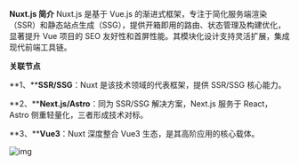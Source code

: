 **Nuxt.js 简介**
 Nuxt.js 是基于 Vue.js 的渐进式框架，专注于简化服务端渲染（SSR）和静态站点生成（SSG），提供开箱即用的路由、状态管理及构建优化，显著提升 Vue 项目的 SEO 友好性和首屏性能。其模块化设计支持灵活扩展，集成现代前端工具链。

**关联节点**

**1、****SSR/SSG**：Nuxt 是该技术领域的代表框架，提供 SSR/SSG 核心能力。

**2、****Next.js/Astro**：同为 SSR/SSG 解决方案，Next.js 服务于 React，Astro 侧重轻量化，三者形成技术对标。

**3、****Vue3**：Nuxt 深度整合 Vue3 生态，是其高阶应用的核心载体。

![img](file:///C:\Users\Lenovo\AppData\Local\Temp\ksohtml70616\wps1.jpg) 